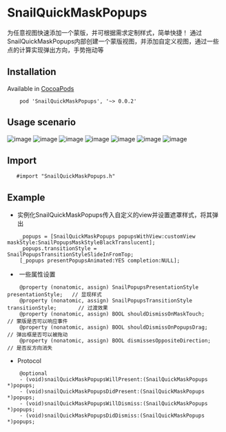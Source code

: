 # SnailQuickMaskPopups
为任意视图快速添加一个蒙版，并可根据需求定制样式，简单快捷！
通过SnailQuickMaskPopups内部创建一个蒙版视图，并添加自定义视图，通过一些点的计算实现弹出方向，手势拖动等

## Installation
Available in [CocoaPods](https://cocoapods.org "CocoaPods" )
    
        pod 'SnailQuickMaskPopups', '~> 0.0.2'
    
## Usage scenario 
![image](https://github.com/snail-z/SnailQuickMaskPopups/blob/master/sample/city_.gif)
![image](https://github.com/snail-z/SnailQuickMaskPopups/blob/master/sample/wechat_.gif)
![image](https://github.com/snail-z/SnailQuickMaskPopups/blob/master/sample/slogan_.gif)
![image](https://github.com/snail-z/SnailQuickMaskPopups/blob/master/sample/qzone_.gif)
![image](https://github.com/snail-z/SnailQuickMaskPopups/blob/master/sample/shared_.gif)
![image](https://github.com/snail-z/SnailQuickMaskPopups/blob/master/sample/sidebar_.gif)
![image](https://github.com/snail-z/SnailQuickMaskPopups/blob/master/sample/full_.gif)


## Import
 ``` objc
    #import "SnailQuickMaskPopups.h"
 ```
 
## Example
 *  实例化SnailQuickMaskPopups传入自定义的view并设置遮罩样式，将其弹出
``` objc
    _popups = [SnailQuickMaskPopups popupsWithView:customView maskStyle:SnailPopupsMaskStyleBlackTranslucent];
    _popups.transitionStyle = SnailPopupsTransitionStyleSlideInFromTop;
    [_popups presentPopupsAnimated:YES completion:NULL];
 ```
 *  一些属性设置
``` objc
    @property (nonatomic, assign) SnailPopupsPresentationStyle presentationStyle;   // 显现样式
    @property (nonatomic, assign) SnailPopupsTransitionStyle transitionStyle;       // 过渡效果
    @property (nonatomic, assign) BOOL shouldDismissOnMaskTouch;                    // 蒙版是否可以响应事件
    @property (nonatomic, assign) BOOL shouldDismissOnPopupsDrag;                   // 弹出框是否可以被拖动
    @property (nonatomic, assign) BOOL dismissesOppositeDirection;                  // 是否反方向消失
 ```
 *  Protocol
``` objc
    @optional
    - (void)snailQuickMaskPopupsWillPresent:(SnailQuickMaskPopups *)popups;
    - (void)snailQuickMaskPopupsDidPresent:(SnailQuickMaskPopups *)popups;
    - (void)snailQuickMaskPopupsWillDismiss:(SnailQuickMaskPopups *)popups;
    - (void)snailQuickMaskPopupsDidDismiss:(SnailQuickMaskPopups *)popups;
 ```
 
